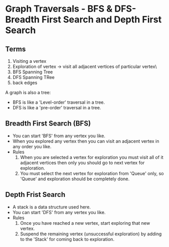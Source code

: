 # Graph Traversals - BFS & DFS-Breadth First Search and Depth First Search 

## Terms
1. Visiting a vertex
2. Exploration of vertex -> visit all adjacent vertices of particular vertex\
3. BFS Spanning Tree
4. DFS Spanning TRee
5. back edges

A graph is also a tree:
- BFS is like a 'Level-order' traversal in a tree.
- DFS is like a 'pre-order' traversal in a tree.

## Breadth First Search (BFS)
- You can start 'BFS' from any vertex you like.
- When you explored any vertex then you can visit an adjacent vertex in any order you like.
- Rules
	1. When you are selected a vertex for exploration you must visit all of it adjacent vertices then only you should go to next vertex for exploration.
	2. You must select the next vertex for exploration from 'Queue' only, so 'Queue' and exploration should be completely done.

## Depth Frist Search
- A stack is a data structure used here.
- You can start 'DFS' from any vertex you like.
- Rules
	1. Once you have reached a new vertex, start exploring that new vertex.
	2. Suspend the remaining vertex (unsuccessful exploration) by adding to the 'Stack' for coming back to exploration.